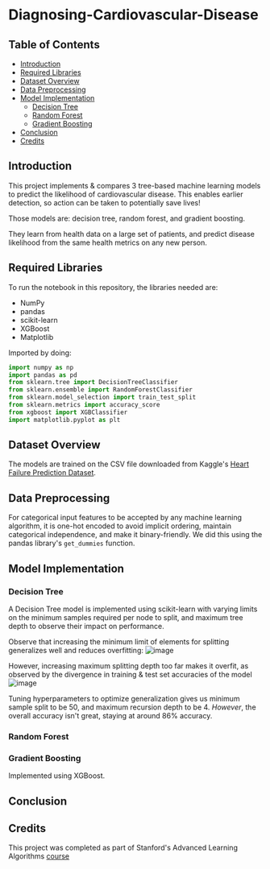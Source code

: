 ﻿# Diagnosing-Cardiovascular-Disease

 ## Table of Contents
- [Introduction](#introduction)
- [Required Libraries](#required-libraries)
- [Dataset Overview](#dataset-overview)
- [Data Preprocessing](#data-preprocessing)
- [Model Implementation](#model-implementation)
  - [Decision Tree](#decision-tree)
  - [Random Forest](#random-forest)
  - [Gradient Boosting](#gradient-boosting)
- [Conclusion](#conclusion)
- [Credits](#credits)

## Introduction

This project implements & compares 3 tree-based machine learning models to predict the likelihood of cardiovascular disease. This enables earlier detection, so action can be taken to potentially save lives!

Those models are: decision tree, random forest, and gradient boosting.

They learn from health data on a large set of patients, and predict disease likelihood from the same health metrics on any new person.

## Required Libraries

To run the notebook in this repository, the libraries needed are:

- NumPy
- pandas
- scikit-learn
- XGBoost
- Matplotlib

Imported by doing:
```python
import numpy as np
import pandas as pd
from sklearn.tree import DecisionTreeClassifier
from sklearn.ensemble import RandomForestClassifier
from sklearn.model_selection import train_test_split
from sklearn.metrics import accuracy_score
from xgboost import XGBClassifier
import matplotlib.pyplot as plt
```

## Dataset Overview

The models are trained on the CSV file downloaded from Kaggle's [Heart Failure Prediction Dataset](https://www.kaggle.com/datasets/fedesoriano/heart-failure-prediction). 

## Data Preprocessing

For categorical input features to be accepted by any machine learning algorithm, it is one-hot encoded to avoid implicit ordering, maintain categorical independence, and make it binary-friendly. We did this using the pandas library's `get_dummies` function.

## Model Implementation

### Decision Tree
A Decision Tree model is implemented using scikit-learn with varying limits on the minimum samples required per node to split, and maximum tree depth to observe their impact on performance.

Observe that increasing the minimum limit of elements for splitting generalizes well and reduces overfitting:
![image](https://github.com/user-attachments/assets/f8ee9cff-3836-4237-8f62-70b64376845c)

However, increasing maximum splitting depth too far makes it overfit, as observed by the divergence in training & test set accuracies of the model
![image](https://github.com/user-attachments/assets/9861e1f5-37c0-4c8e-a21d-3594cef644bd)

Tuning hyperparameters to optimize generalization gives us minimum sample split to be 50, and maximum recursion depth to be 4. *However*, the overall accuracy isn't great, staying at around 86% accuracy.

### Random Forest

### Gradient Boosting

Implemented using XGBoost.

## Conclusion

## Credits

This project was completed as part of Stanford's Advanced Learning Algorithms [course](https://github.com/AliesTaha/Stanford-ML) 
